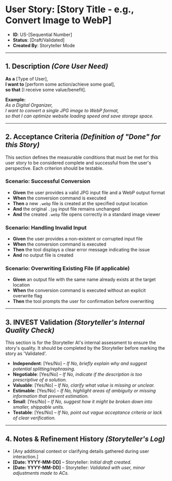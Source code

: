 # User Story: [Story Title - e.g., Convert Image to WebP]

- **ID**: US-[Sequential Number]  
- **Status**: [Draft/Validated]  
- **Created By**: Storyteller Mode

---

## 1. Description _(Core User Need)_

**As a** [Type of User],  
**I want to** [perform some action/achieve some goal],  
**so that** [I receive some value/benefit].

**Example:**  
_As a Digital Organizer,_  
_I want to convert a single JPG image to WebP format,_  
_so that I can optimize website loading speed and save storage space._

---

## 2. Acceptance Criteria _(Definition of "Done" for this Story)_

This section defines the measurable conditions that must be met for this user story to be considered complete and successful from the user's perspective. Each criterion should be testable.

### Scenario: Successful Conversion
- **Given** the user provides a valid JPG input file and a WebP output format  
- **When** the conversion command is executed  
- **Then** a new `.webp` file is created at the specified output location  
- **And** the original `.jpg` input file remains unchanged  
- **And** the created `.webp` file opens correctly in a standard image viewer  

### Scenario: Handling Invalid Input
- **Given** the user provides a non-existent or corrupted input file  
- **When** the conversion command is executed  
- **Then** the tool displays a clear error message indicating the issue  
- **And** no output file is created  

### Scenario: Overwriting Existing File (if applicable)
- **Given** an output file with the same name already exists at the target location  
- **When** the conversion command is executed without an explicit overwrite flag  
- **Then** the tool prompts the user for confirmation before overwriting  

---

## 3. INVEST Validation _(Storyteller's Internal Quality Check)_

This section is for the Storyteller AI's internal assessment to ensure the story's quality. It should be completed by the Storyteller before marking the story as 'Validated'.

- **Independent**: [Yes/No] – _If No, briefly explain why and suggest potential splitting/rephrasing._  
- **Negotiable**: [Yes/No] – _If No, indicate if the description is too prescriptive of a solution._  
- **Valuable**: [Yes/No] – _If No, clarify what value is missing or unclear._  
- **Estimable**: [Yes/No] – _If No, highlight areas of ambiguity or missing information that prevent estimation._  
- **Small**: [Yes/No] – _If No, suggest how it might be broken down into smaller, shippable units._  
- **Testable**: [Yes/No] – _If No, point out vague acceptance criteria or lack of clear verification._

---

## 4. Notes & Refinement History _(Storyteller's Log)_

- [Any additional context or clarifying details gathered during user interaction.]  
- **[Date: YYYY-MM-DD]** – Storyteller: _Initial draft created._  
- **[Date: YYYY-MM-DD]** – Storyteller: _Validated with user, minor adjustments made to ACs._
